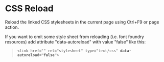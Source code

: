 # CSS Reload

Reload the linked CSS stylesheets in the current page using Ctrl+F9 or page action.

If you want to omit some style sheet from reloading (i.e. font foundry resources) add attribute "data-autoreload" with value "false" like this:
<blockquote><code>&lt;link href="" rel="stylesheet" type="text/css" <strong>data-autoreload="false"</strong>&gt;</code></blockquote>